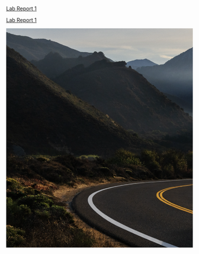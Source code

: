 [Lab Report 1](lab-report-1-week-2.html)

[Lab Report 1](https://kneeko97.github.io/cse15l-lab-reports//lab-report-1-week-2.html)

![Image](Screen.png)

